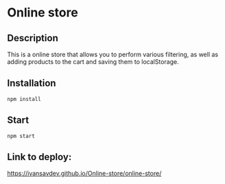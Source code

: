 # Online store

## Description

This is a online store that allows you to perform various filtering, as well as adding products to the cart and saving them to localStorage.

## Installation

```
npm install
```

## Start

```
npm start
```

## Link to deploy:

https://ivansavdev.github.io/Online-store/online-store/

